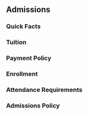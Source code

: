 ## Admissions

### Quick Facts

### Tuition

### Payment Policy

### Enrollment

### Attendance Requirements

### Admissions Policy

